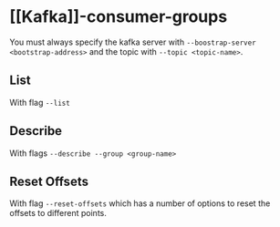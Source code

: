 # [[Kafka]]-consumer-groups
You must always specify the kafka server with `--boostrap-server <bootstrap-address>` and the topic with `--topic <topic-name>`.

## List
With flag `--list`

## Describe
With flags `--describe --group <group-name>`

## Reset Offsets
With flag `--reset-offsets` which has a number of options to reset the offsets to different points.